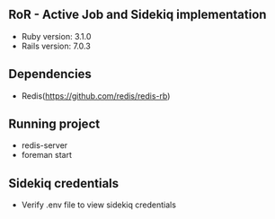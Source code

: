 ## RoR - Active Job and Sidekiq implementation

- Ruby version: 3.1.0
- Rails version: 7.0.3

## Dependencies

- Redis(https://github.com/redis/redis-rb)

## Running project

- redis-server
- foreman start


## Sidekiq credentials

- Verify .env file to view sidekiq credentials